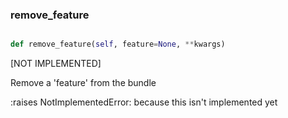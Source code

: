 ### remove\_feature
```py

def remove_feature(self, feature=None, **kwargs)

```



[NOT IMPLEMENTED]

Remove a 'feature' from the bundle

:raises NotImplementedError: because this isn't implemented yet

